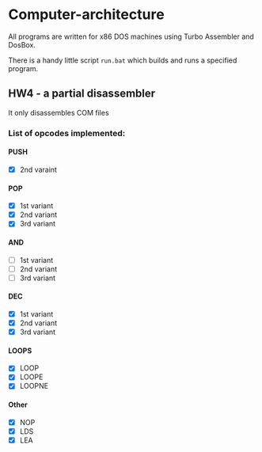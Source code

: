 # Computer-architecture
All programs are written for x86 DOS machines using Turbo Assembler and DosBox.

There is a handy little script `run.bat` which builds and runs a specified program.

## HW4 - a partial disassembler
It only disassembles COM files

### List of opcodes implemented:

#### PUSH
- [x] 2nd varaint

#### POP
- [x] 1st variant
- [x] 2nd variant
- [x] 3rd variant
 
#### AND
- [ ] 1st variant
- [ ] 2nd variant
- [ ] 3rd variant

#### DEC
- [x] 1st variant
- [x] 2nd variant
- [x] 3rd variant

#### LOOPS
- [x] LOOP
- [x] LOOPE
- [x] LOOPNE

#### Other
- [x] NOP
- [x] LDS
- [x] LEA
